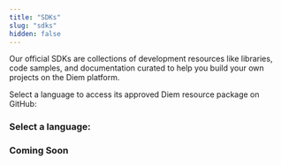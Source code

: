 ```yaml
---
title: "SDKs"
slug: "sdks"
hidden: false
---
```

Our official SDKs are collections of development resources like libraries, code samples, and documentation curated to
help you build your own projects on the Diem platform.

Select a language to access its approved Diem resource package on GitHub:

### Select a language:

<CardsWrapper>
<SDKCard
    title="Java"
    icon="/img/java-sdk.svg"
    iconDark="/img/java-sdk-dark.svg"
    docs="https://javadoc.io/doc/com.diem/client-sdk-java/latest/index.html"
    sdk="https://github.com/diem/client-sdk-java"
/>
<SDKCard
    title="Go"
    icon="/img/go-sdk.svg"
    iconDark="/img/go-sdk-dark.svg"
    docs="https://godoc.org/github.com/diem/client-sdk-go"
    sdk="https://github.com/diem/client-sdk-go"
/>
<SDKCard
    title="Python"
    icon="/img/python-sdk.svg"
    iconDark="/img/python-sdk-dark.svg"
    docs="https://diem.github.io/client-sdk-python/diem/index.html"
    sdk="https://github.com/diem/client-sdk-python"
/>
</CardsWrapper>

### Coming Soon

<CardsWrapper>
<SDKCard
    title="Rust"
    overlay="Coming Soon"
    icon="https://diem-developers-components.netlify.app/images/rust-crates-framed.svg"
    iconDark="https://diem-developers-components.netlify.app/images/rust-crates-framed.svg"
    sdk="_blank"
/>
</CardsWrapper>
